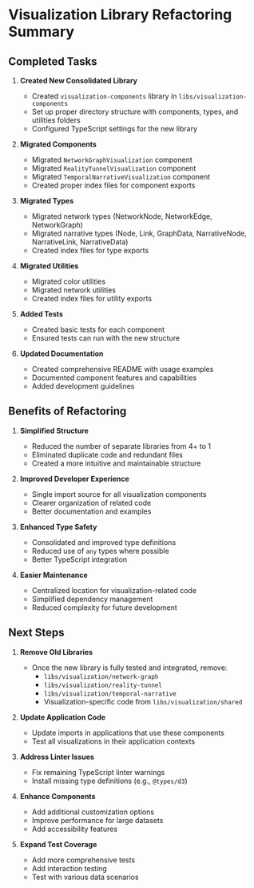 # Visualization Library Refactoring Summary

## Completed Tasks

1. **Created New Consolidated Library**
   - Created `visualization-components` library in `libs/visualization-components`
   - Set up proper directory structure with components, types, and utilities folders
   - Configured TypeScript settings for the new library

2. **Migrated Components**
   - Migrated `NetworkGraphVisualization` component
   - Migrated `RealityTunnelVisualization` component
   - Migrated `TemporalNarrativeVisualization` component
   - Created proper index files for component exports

3. **Migrated Types**
   - Migrated network types (NetworkNode, NetworkEdge, NetworkGraph)
   - Migrated narrative types (Node, Link, GraphData, NarrativeNode, NarrativeLink, NarrativeData)
   - Created index files for type exports

4. **Migrated Utilities**
   - Migrated color utilities
   - Migrated network utilities
   - Created index files for utility exports

5. **Added Tests**
   - Created basic tests for each component
   - Ensured tests can run with the new structure

6. **Updated Documentation**
   - Created comprehensive README with usage examples
   - Documented component features and capabilities
   - Added development guidelines

## Benefits of Refactoring

1. **Simplified Structure**
   - Reduced the number of separate libraries from 4+ to 1
   - Eliminated duplicate code and redundant files
   - Created a more intuitive and maintainable structure

2. **Improved Developer Experience**
   - Single import source for all visualization components
   - Clearer organization of related code
   - Better documentation and examples

3. **Enhanced Type Safety**
   - Consolidated and improved type definitions
   - Reduced use of `any` types where possible
   - Better TypeScript integration

4. **Easier Maintenance**
   - Centralized location for visualization-related code
   - Simplified dependency management
   - Reduced complexity for future development

## Next Steps

1. **Remove Old Libraries**
   - Once the new library is fully tested and integrated, remove:
     - `libs/visualization/network-graph`
     - `libs/visualization/reality-tunnel`
     - `libs/visualization/temporal-narrative`
     - Visualization-specific code from `libs/visualization/shared`

2. **Update Application Code**
   - Update imports in applications that use these components
   - Test all visualizations in their application contexts

3. **Address Linter Issues**
   - Fix remaining TypeScript linter warnings
   - Install missing type definitions (e.g., `@types/d3`)

4. **Enhance Components**
   - Add additional customization options
   - Improve performance for large datasets
   - Add accessibility features

5. **Expand Test Coverage**
   - Add more comprehensive tests
   - Add interaction testing
   - Test with various data scenarios 